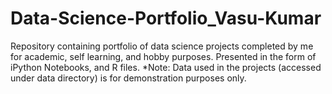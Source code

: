 # Data-Science-Portfolio_Vasu-Kumar
Repository containing portfolio of data science projects completed by me for academic, self learning, and hobby purposes. Presented in the form of iPython Notebooks, and R files.  *Note: Data used in the projects (accessed under data directory) is for demonstration purposes only.
